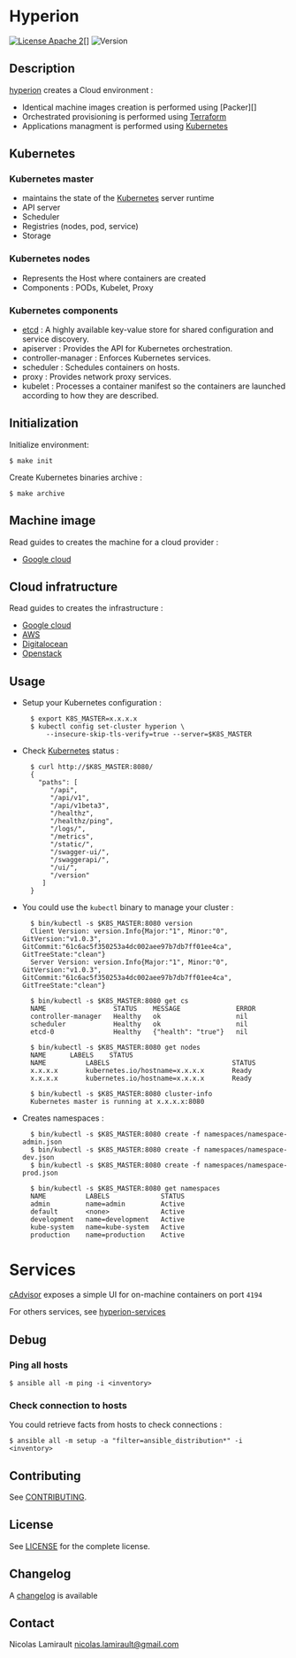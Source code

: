 # Hyperion

[![License Apache 2][badge-license]][LICENSE][]
![Version][badge-release]

## Description

[hyperion][] creates a Cloud environment :

- Identical machine images creation is performed using [Packer][]
- Orchestrated provisioning is performed using [Terraform][]
- Applications managment is performed using [Kubernetes][]

## Kubernetes

### Kubernetes master

- maintains the state of the [Kubernetes][] server runtime
- API server
- Scheduler
- Registries (nodes, pod, service)
- Storage

### Kubernetes nodes

- Represents the Host where containers are created
- Components : PODs, Kubelet, Proxy

### Kubernetes components

- [etcd][] : A highly available key-value store for shared configuration and service discovery.
- apiserver : Provides the API for Kubernetes orchestration.
- controller-manager : Enforces Kubernetes services.
- scheduler : Schedules containers on hosts.
- proxy : Provides network proxy services.
- kubelet : Processes a container manifest so the containers are launched according to
how they are described.

## Initialization

Initialize environment:

    $ make init

Create Kubernetes binaries archive :

    $ make archive

## Machine image

Read guides to creates the machine for a cloud provider :

* [Google cloud](https://github.com/portefaix/hyperion/blob/packer/google/README.md)

## Cloud infratructure

Read guides to creates the infrastructure :

* [Google cloud](https://github.com/portefaix/hyperion/blob/infra/google/README.md)
* [AWS](https://github.com/portefaix/hyperion/blob/infra/aws/README.md)
* [Digitalocean](https://github.com/portefaix/hyperion/blob/infra/digitalocean/README.md)
* [Openstack](https://github.com/portefaix/hyperion/blob/infra/openstack/README.md)


## Usage

* Setup your Kubernetes configuration :

        $ export K8S_MASTER=x.x.x.x
        $ kubectl config set-cluster hyperion \
            --insecure-skip-tls-verify=true --server=$K8S_MASTER

* Check [Kubernetes][] status :

        $ curl http://$K8S_MASTER:8080/
        {
          "paths": [
             "/api",
             "/api/v1",
             "/api/v1beta3",
             "/healthz",
             "/healthz/ping",
             "/logs/",
             "/metrics",
             "/static/",
             "/swagger-ui/",
             "/swaggerapi/",
             "/ui/",
             "/version"
           ]
        }

* You could use the ``kubectl`` binary to manage your cluster :

        $ bin/kubectl -s $K8S_MASTER:8080 version
        Client Version: version.Info{Major:"1", Minor:"0", GitVersion:"v1.0.3", GitCommit:"61c6ac5f350253a4dc002aee97b7db7ff01ee4ca", GitTreeState:"clean"}
        Server Version: version.Info{Major:"1", Minor:"0", GitVersion:"v1.0.3", GitCommit:"61c6ac5f350253a4dc002aee97b7db7ff01ee4ca", GitTreeState:"clean"}

        $ bin/kubectl -s $K8S_MASTER:8080 get cs
        NAME                 STATUS    MESSAGE              ERROR
        controller-manager   Healthy   ok                   nil
        scheduler            Healthy   ok                   nil
        etcd-0               Healthy   {"health": "true"}   nil

        $ bin/kubectl -s $K8S_MASTER:8080 get nodes
        NAME      LABELS    STATUS
        NAME          LABELS                               STATUS
        x.x.x.x       kubernetes.io/hostname=x.x.x.x       Ready
        x.x.x.x       kubernetes.io/hostname=x.x.x.x       Ready

        $ bin/kubectl -s $K8S_MASTER:8080 cluster-info
        Kubernetes master is running at x.x.x.x:8080


* Creates namespaces :

        $ bin/kubectl -s $K8S_MASTER:8080 create -f namespaces/namespace-admin.json
        $ bin/kubectl -s $K8S_MASTER:8080 create -f namespaces/namespace-dev.json
        $ bin/kubectl -s $K8S_MASTER:8080 create -f namespaces/namespace-prod.json

        $ bin/kubectl -s $K8S_MASTER:8080 get namespaces
        NAME          LABELS             STATUS
        admin         name=admin         Active
        default       <none>             Active
        development   name=development   Active
        kube-system   name=kube-system   Active
        production    name=production    Active


# Services #

[cAdvisor][] exposes a simple UI for on-machine containers on port `4194`

For others services, see [hyperion-services][]


## Debug

### Ping all hosts

    $ ansible all -m ping -i <inventory>

### Check connection to hosts

You could retrieve facts from hosts to check connections :

    $ ansible all -m setup -a "filter=ansible_distribution*" -i <inventory>



## Contributing

See [CONTRIBUTING](CONTRIBUTING.md).


## License

See [LICENSE][] for the complete license.


## Changelog

A [changelog](ChangeLog.md) is available


## Contact

Nicolas Lamirault <nicolas.lamirault@gmail.com>


[hyperion]: https://github.com/portefaixhyperion
[hyperion-services]: https://github.com/portefaix/hyperion-services
[LICENSE]: https://github.com/portefaix/hyperion/blob/master/LICENSE
[Issue tracker]: https://github.com/portefaix/hyperion/issues

[kubernetes]: http://kubernetes.io/
[etcd]: https://github.com/coreos/etcd
[terraform]: https://terraform.io
[terraform]: https://packer.io


[vagrant]: https://www.vagrantup.com
[virtualbox]: https://www.virtualbox.org/

[cAdvisor]: https://github.com/google/cadvisor

[badge-license]: https://img.shields.io/badge/license-Apache_2-green.svg
[badge-release]: https://img.shields.io/github/release/portefaix/hyperion.svg
